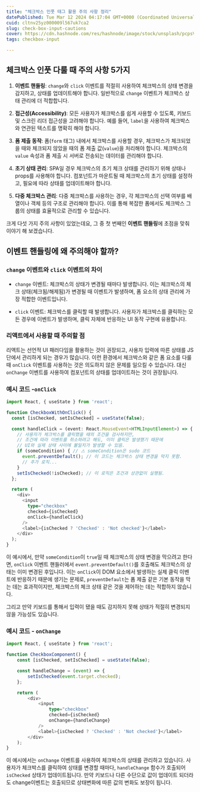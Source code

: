 ```yaml
---
title: "체크박스 인풋 태그 활용 주의 사항 정리"
datePublished: Tue Mar 12 2024 04:17:04 GMT+0000 (Coordinated Universal Time)
cuid: cltnv25yz000009l567uk7ca2
slug: check-box-input-cautions
cover: https://cdn.hashnode.com/res/hashnode/image/stock/unsplash/pcpsVsyFp_s/upload/52c119fc1845293050c33d8b8e14c353.jpeg
tags: checkbox-input

---
```


## **체크박스 인풋 다룰 때 주의 사항 5가지**

1. **이벤트 핸들링**: `change`와 `click` 이벤트를 적절히 사용하여 체크박스의 상태 변경을 감지하고, 상태를 업데이트해야 합니다. 일반적으로 `change` 이벤트가 체크박스 상태 관리에 더 적합합니다.
    
2. **접근성(Accessibility)**: 모든 사용자가 체크박스를 쉽게 사용할 수 있도록, 키보드 및 스크린 리더 접근성을 고려해야 합니다. 예를 들어, `label`을 사용하여 체크박스와 연관된 텍스트를 명확히 해야 합니다.
    
3. **폼 제출 동작**: 폼(`form` 태그) 내에서 체크박스를 사용할 경우, 체크박스가 체크되었을 때와 체크되지 않았을 때의 폼 제출 값(`value`)을 처리해야 합니다. 체크박스의 `value` 속성과 폼 제출 시 서버로 전송되는 데이터를 관리해야 합니다.
    
4. **초기 상태 관리**: SPA일 경우 체크박스의 초기 체크 상태를 관리하기 위해 상태나 props를 사용해야 합니다. 컴포넌트가 마운트될 때 체크박스의 초기 상태를 설정하고, 필요에 따라 상태를 업데이트해야 합니다.
    
5. **다중 체크박스 관리**: 다중 체크박스를 사용하는 경우, 각 체크박스의 선택 여부를 배열이나 객체 등의 구조로 관리해야 합니다. 이를 통해 복잡한 폼에서도 체크박스 그룹의 상태를 효율적으로 관리할 수 있습니다.
    

크게 다섯 가지 주의 사항이 있었는데요, 그 중 첫 번째인 **이벤트 핸들링**에 초점을 맞춰 이야기 해 보겠습니다.

## 이벤트 핸들링에 왜 주의해야 할까?

### `change` 이벤트와 `click` 이벤트의 차이

* `change` 이벤트: 체크박스의 상태가 변경될 때마다 발생합니다. 이는 체크박스의 체크 상태(체크됨/해제됨)가 변경될 때 이벤트가 발생하며, 폼 요소의 상태 관리에 가장 적합한 이벤트입니다.
    
* `click` 이벤트: 체크박스를 클릭할 때 발생합니다. 사용자가 체크박스를 클릭하는 모든 경우에 이벤트가 발생하며, 클릭 자체에 반응하는 UI 동작 구현에 유용합니다.
    

### 리액트에서 사용할 때 주의할 점

리액트는 선언적 UI 패러다임을 활용하는 것이 권장되고, 사용자 입력에 따른 상태를 JS단에서 관리하게 되는 경우가 많습니다. 이런 환경에서 체크박스와 같은 폼 요소를 다룰 때 `onClick` 이벤트를 사용하는 것은 의도하지 않은 문제를 일으킬 수 있습니다. 대신 `onChange` 이벤트를 사용하여 컴포넌트의 상태를 업데이트하는 것이 권장됩니다.

### **예시 코드 -**`onClick`

```typescript
import React, { useState } from 'react';

function CheckboxWithOnClick() {
  const [isChecked, setIsChecked] = useState(false);

  const handleClick = (event: React.MouseEvent<HTMLInputElement>) => {
    // 사용자가 체크박스를 클릭했을 때의 조건을 검사하지만,
    // 조건에 따라 이벤트를 취소하려고 해도, 이미 클릭은 발생했기 때문에
    // UI와 실제 상태 사이에 불일치가 발생할 수 있음.
    if (someCondition) { // ⚠ someCondition은 sudo 코드
      event.preventDefault(); // 이 코드는 체크박스 상태 변경을 막지 못함.
      // 추가 로직...
    }
    setIsChecked(!isChecked); // 이 로직은 조건과 상관없이 실행됨.
  };

  return (
    <div>
      <input
        type="checkbox"
        checked={isChecked}
        onClick={handleClick}
      />
      <label>{isChecked ? 'Checked' : 'Not checked'}</label>
    </div>
  );
}
```

이 예시에서, 만약 `someCondition`이 `true`일 때 체크박스의 상태 변경을 막으려고 한다면, `onClick` 이벤트 핸들러에서 `event.preventDefault()`를 호출해도 체크박스의 상태는 이미 변경된 후입니다. 이는 `onClick`이 DOM 요소에서 발생하는 실제 클릭 이벤트에 반응하기 때문에 생기는 문제로, `preventDefault`는 폼 제출 같은 기본 동작을 막는 데는 효과적이지만, 체크박스의 체크 상태 같은 것을 제어하는 데는 적합하지 않습니다.

그리고 만약 키보드를 통해서 입력이 됐을 때도 감지하지 못해 상태가 적절히 변경되지 않을 가능성도 있습니다.

### 예시 코드 - `onChange`

```typescript
import React, { useState } from 'react';

function CheckboxComponent() {
    const [isChecked, setIsChecked] = useState(false);

    const handleChange = (event) => {
        setIsChecked(event.target.checked);
    };

    return (
        <div>
            <input
                type="checkbox"
                checked={isChecked}
                onChange={handleChange}
            />
            <label>{isChecked ? 'Checked' : 'Not checked'}</label>
        </div>
    );
}
```

이 예시에서는 `onChange` 이벤트를 사용하여 체크박스의 상태를 관리하고 있습니다. 사용자가 체크박스를 클릭하여 상태를 변경할 때마다, `handleChange` 함수가 호출되어 `isChecked` 상태가 업데이트됩니다. 만약 키보드나 다른 수단으로 값이 업데이트 되더라도 change이벤트는 호출되므로 상태변화에 따른 값의 변화도 보장이 됩니다.